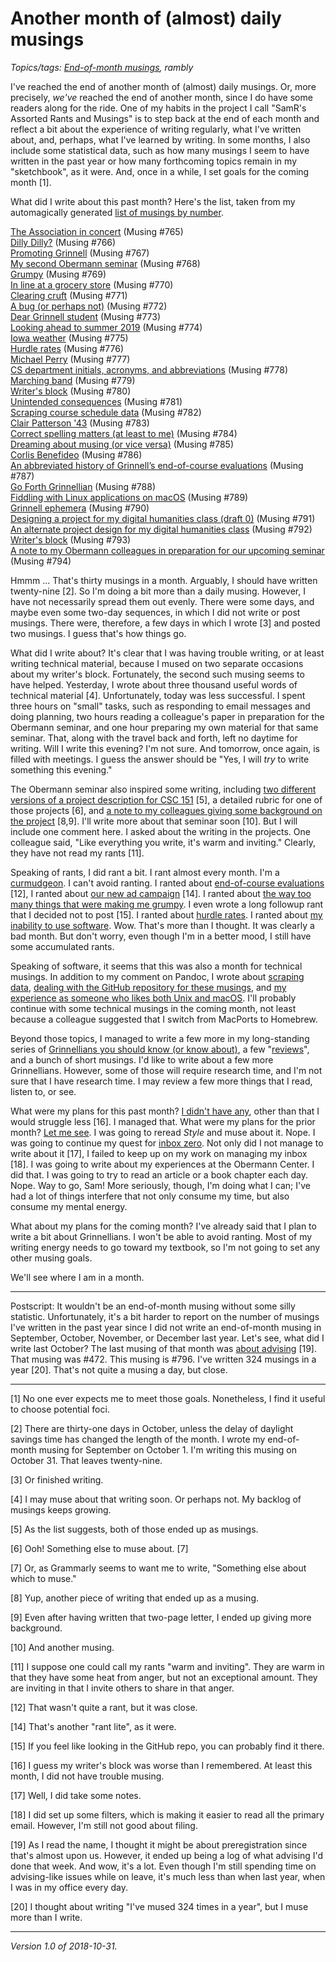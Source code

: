Another month of (almost) daily musings
=======================================

*Topics/tags: [End-of-month musings](index-monthly), rambly*

I've reached the end of another month of (almost) daily musings.  Or,
more precisely, *we've* reached the end of another month, since I do
have some readers along for the ride.  One of my habits in the project
I call "SamR's Assorted Rants and Musings" is to step back at the end of
each month and reflect a bit about the experience of writing regularly,
what I've written about, and, perhaps, what I've learned by writing.
In some months, I also include some statistical data, such as how many
musings I seem to have written in the past year or how many forthcoming
topics remain in my "sketchbook", as it were.  And, once in a while,
I set goals for the coming month [1].

What did I write about this past month?  Here's the list, taken from
my automagically generated [list of musings by number](index-by-number).

[The Association in concert](the-association) (Musing #765)  
[Dilly Dilly?](dilly-dilly-driving) (Musing #766)  
[Promoting Grinnell](samr-pitchman) (Musing #767)  
[My second Obermann seminar](obermann-seminar-02) (Musing #768)  
[Grumpy](grumpy-2018-10-04) (Musing #769)  
[In line at a grocery store](patience) (Musing #770)  
[Clearing cruft](musings-clearing-cruft) (Musing #771)  
[A bug (or perhaps not)](pandoc-link-nonbug) (Musing #772)  
[Dear Grinnell student](pod-parking-student) (Musing #773)  
[Looking ahead to summer 2019](looking-ahead-summer-2019) (Musing #774)  
[Iowa weather](iowa-weather-2018-10-10) (Musing #775)  
[Hurdle rates](hurdle-rates) (Musing #776)  
[Michael Perry](michael-perry) (Musing #777)  
[CS department initials, acronyms, and abbreviations](initials-acronyms) (Musing #778)  
[Marching band](marching-band-2018) (Musing #779)  
[Writer's block](writers-block-2018-10-15) (Musing #780)  
[Unintended consequences](unintended-consequences-course-schedule) (Musing #781)  
[Scraping course schedule data](joc-course-schedule) (Musing #782)  
[Clair Patterson '43](clair-patterson) (Musing #783)  
[Correct spelling matters (at least to me)](masterwriter-alliteration) (Musing #784)  
[Dreaming about musing (or vice versa)](dreaming-about-musing) (Musing #785)  
[Corlis Benefideo](corlis-benefideo) (Musing #786)  
[An abbreviated history of Grinnell’s end-of-course evaluations](eoce-history) (Musing #787)  
[Go Forth Grinnellian](go-forth-grinnellian) (Musing #788)  
[Fiddling with Linux applications on macOS](linux-on-macos) (Musing #789)  
[Grinnell ephemera](grinnell-ephemera-icaria) (Musing #790)  
[Designing a project for my digital humanities class (draft 0)](fundhum-project-00) (Musing #791)  
[An alternate project design for my digital humanities class](fundhum-project-01) (Musing #792)  
[Writer's block](writers-block-2018-10-28) (Musing #793)  
[A note to my Obermann colleagues in preparation for our upcoming seminar](obermann-note-2018-10-29) (Musing #794)  

Hmmm ... That's thirty musings in a month.  Arguably, I should have
written twenty-nine [2].  So I'm doing a bit more than a daily musing.
However, I have not necessarily spread them out evenly.  There were
some days, and maybe even some two-day sequences, in which I did not
write or post musings.  There were, therefore, a few days in which I
wrote [3] and posted two musings.  I guess that's how things go.

What did I write about?  It's clear that I was having trouble writing,
or at least writing technical material, because I mused on two separate
occasions about my writer's block. Fortunately, the second such musing
seems to have helped.  Yesterday, I wrote about three thousand useful
words of technical material [4].  Unfortunately, today was less successful.
I spent three hours on "small" tasks, such as responding to email messages
and doing planning, two hours reading a colleague's paper in preparation
for the Obermann seminar, and one hour preparing my own material for that
same seminar.  That, along with the travel back and forth, left no daytime
for writing.  Will I write this evening?  I'm not sure.  And tomorrow,
once again, is filled with meetings.  I guess the answer should be "Yes,
I will *try* to write something this evening."

The Obermann seminar also inspired some writing, including
[two different versions of a project description for CSC
151](fundhum-project-01) [5], a detailed rubric for one of those
projects [6], and [a note to my colleagues giving some background on the
project](obermann-note-2018-10-29) [8,9].  I'll write more about that
seminar soon [10].  But I will include one comment here.  I asked about
the writing in the projects.  One colleague said, "Like everything you
write, it's warm and inviting."  Clearly, they have not read my rants [11].

Speaking of rants, I did rant a bit.  I rant almost every month.  I'm a
[curmudgeon](curmudgeon).  I can't avoid ranting.  I ranted about
[end-of-course evaluations](eoce-history) [12],  I ranted about [our
new ad campaign](go-forth-grinnellian) [14].  I ranted about [the
way too many things that were making me grumpy](grumpy-2018-10-04).
I even wrote a long followup rant that I decided not to post [15].
I ranted about [hurdle rates](hurdle-rates).  I ranted about [my
inability to use software](pandoc-link-nonbug).  Wow.  That's more
than I thought.  It was clearly a bad month.  But don't worry, even
though I'm in a better mood, I still have some accumulated rants.

Speaking of software, it seems that this was also a month for technical
musings.  In addition to my comment on Pandoc, I wrote about [scraping
data](joc-course-schedule), [dealing with the GitHub repository for
these musings](musings-clearing-cruft), and [my experience as someone
who likes both Unix and macOS](linux-on-macos).  I'll probably continue
with some technical musings in the coming month, not least because
a colleague suggested that I switch from MacPorts to Homebrew.

Beyond those topics, I managed to write a few more in my
long-standing series of [Grinnellians you should know (or know
about)](index-grinnellians), a few "[reviews](index-reviews)", and a
bunch of short musings.  I'd like to write about a few more Grinnellians.
However, some of those will require research time, and I'm not sure
that I have research time.  I may review a few more things that I read,
listen to, or see.

What were my plans for this past month?  [I didn't have
any](another-month-2018-09), other than that I would struggle less
[16].  I managed that.  What were my plans for the prior month?
[Let me see](another-month-2018-08).  I was going to reread _Style_
and muse about it.  Nope.  I was going to continue my quest for [inbox
zero](index-email).  Not only did I not manage to write about it [17],
I failed to keep up on my work on managing my inbox [18].  I was going
to write about my experiences at the Obermann Center.  I did that.
I was going to try to read an article or a book chapter each day.  Nope.
Way to go, Sam! More seriously, though, I'm doing what I can; I've
had a lot of things interfere that not only consume my time, but also
consume my mental energy.

What about my plans for the coming month?  I've already said that I plan
to write a bit about Grinnellians.  I won't be able to avoid ranting.
Most of my writing energy needs to go toward my textbook, so I'm not
going to set any other musing goals.

We'll see where I am in a month.

---

Postscript: It wouldn't be an end-of-month musing without some silly
statistic.  Unfortunately, it's a bit harder to report on the number
of musings I've written in the past year since I did not write an
end-of-month musing in September, October, November, or December
last year.  Let's see, what did I write last October?  The last musing
of that month was [about advising](week-of-advising-oct-2017) [19].
That musing was #472.  This musing is #796.  I've written 324 musings
in a year [20].  That's not quite a musing a day, but close.

---

[1] No one ever expects me to meet those goals.  Nonetheless, I find it
useful to choose potential foci.

[2] There are thirty-one days in October, unless the delay of daylight
savings time has changed the length of the month.  I wrote my end-of-month
musing for September on October 1.  I'm writing this musing on October
31.  That leaves twenty-nine.

[3] Or finished writing.

[4] I may muse about that writing soon.  Or perhaps not.  My backlog of
musings keeps growing.

[5] As the list suggests, both of those ended up as musings.

[6] Ooh!  Something else to muse about. [7]

[7] Or, as Grammarly seems to want me to write, "Something else about 
which to muse."

[8] Yup, another piece of writing that ended up as a musing.

[9] Even after having written that two-page letter, I ended up giving
more background.

[10] And another musing.

[11] I suppose one could call my rants "warm and inviting".  They are warm
in that they have some heat from anger, but not an exceptional amount.
They are inviting in that I invite others to share in that anger.

[12] That wasn't quite a rant, but it was close.

[14] That's another "rant lite", as it were.

[15] If you feel like looking in the GitHub repo, you can probably
find it there.

[16] I guess my writer's block was worse than I remembered.  At least
this month, I did not have trouble musing.

[17] Well, I did take some notes.

[18] I did set up some filters, which is making it easier to read all
the primary email.  However, I'm still not good about filing.

[19] As I read the name, I thought it might be about preregistration
since that's almost upon us.  However, it ended up being a log of what
advising I'd done that week.  And wow, it's a lot.  Even though I'm still
spending time on advising-like issues while on leave, it's much less than 
when last year, when I was in my office every day.

[20] I thought about writing "I've mused 324 times in a year", but I
muse more than I write.

---

*Version 1.0 of 2018-10-31.*
